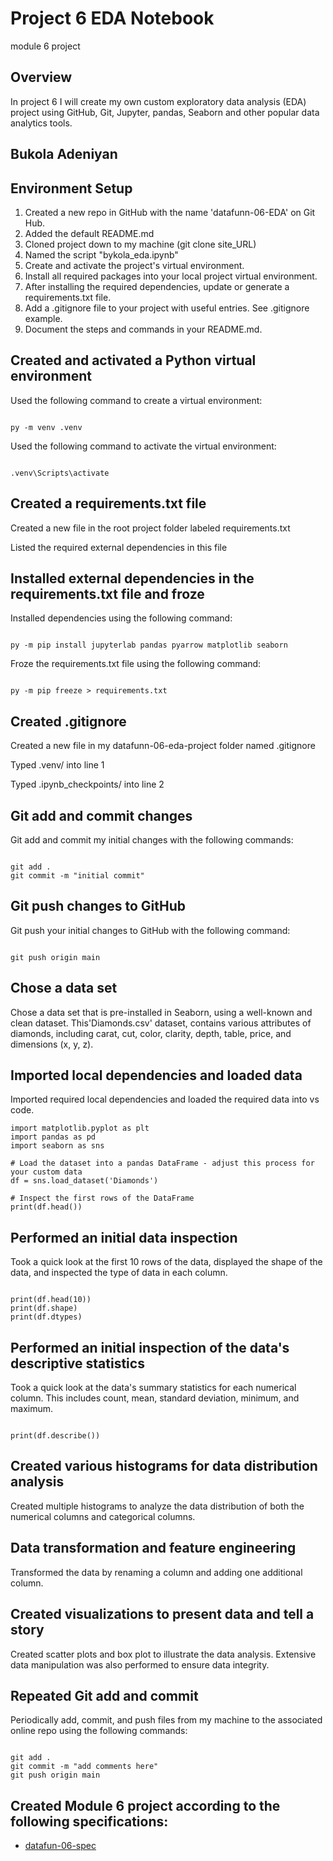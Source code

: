 # Project 6 EDA Notebook
module 6 project

## Overview
In project 6 I will create my own custom exploratory data analysis (EDA) project using GitHub, Git, Jupyter, pandas, Seaborn and other popular data analytics tools.

## Bukola Adeniyan

## Environment Setup
1. Created a new repo in GitHub with the name 'datafunn-06-EDA' on Git Hub.
1. Added the default README.md
1. Cloned project down to my machine (git clone site_URL)
1. Named the script "bykola_eda.ipynb"
1. Create and activate the project's virtual environment.
1. Install all required packages into your local project virtual environment.
1. After installing the required dependencies, update or generate a requirements.txt file.
1. Add a .gitignore file to your project with useful entries. See .gitignore example.
1. Document the steps and commands in your README.md.

## Created and activated a Python virtual environment
Used the following command to create a virtual environment:
```shell

py -m venv .venv

```
Used the following command to activate the virtual environment:
```shell

.venv\Scripts\activate 

```

## Created a requirements.txt file
Created a new file in the root project folder labeled requirements.txt

Listed the required external dependencies in this file

## Installed external dependencies in the requirements.txt file and froze
Installed dependencies using the following command:
```shell

py -m pip install jupyterlab pandas pyarrow matplotlib seaborn

```
Froze the requirements.txt file using the following command:
```shell

py -m pip freeze > requirements.txt

```

## Created .gitignore
Created a new file in my datafunn-06-eda-project folder named .gitignore

Typed .venv/ into line 1

Typed .ipynb_checkpoints/ into line 2

## Git add and commit changes
Git add and commit my initial changes with the following commands:
```shell

git add .
git commit -m "initial commit"

```

## Git push changes to GitHub
Git push your initial changes to GitHub with the following command:
```shell

git push origin main

```

## Chose a data set
Chose a data set that is pre-installed in Seaborn, using a well-known and clean dataset.
This'Diamonds.csv' dataset, contains various attributes of diamonds, including carat, cut, color, clarity, depth, table, price, and dimensions (x, y, z).

## Imported local dependencies and loaded data
Imported required local dependencies and loaded the required data into vs code.

```shell
import matplotlib.pyplot as plt
import pandas as pd
import seaborn as sns

# Load the dataset into a pandas DataFrame - adjust this process for your custom data
df = sns.load_dataset('Diamonds')

# Inspect the first rows of the DataFrame
print(df.head())

```

## Performed an initial data inspection
Took a quick look at the first 10 rows of the data, displayed the shape of the data, and inspected the type of data in each column. 

```shell

print(df.head(10))
print(df.shape)
print(df.dtypes)

```

## Performed an initial inspection of the data's descriptive statistics
Took a quick look at the data's summary statistics for each numerical column. This includes count, mean, standard deviation, minimum, and maximum. 

```shell

print(df.describe())

```

## Created various histograms for data distribution analysis
Created multiple histograms to analyze the data distribution of both the numerical columns and categorical columns.

## Data transformation and feature engineering
Transformed the data by renaming a column and adding one additional column.

## Created visualizations to present data and tell a story
Created scatter plots and box plot to illustrate the data analysis. Extensive data manipulation was also performed to ensure data integrity. 

## Repeated Git add and commit
Periodically add, commit, and push files from my machine to the associated online repo using the following commands:
```shell

git add .
git commit -m "add comments here"
git push origin main

```

## Created Module 6 project according to the following specifications:
- [datafun-06-spec](https://github.com/denisecase/datafun-06-spec)
